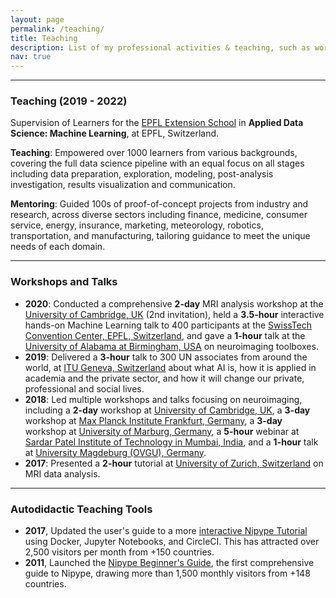 ```yaml
---
layout: page
permalink: /teaching/
title: Teaching
description: List of my professional activities & teaching, such as workshops, talks and online tutorials.
nav: true
---
```


___
### Teaching (2019 - 2022)

Supervision of Learners for the <a href="https://www.extensionschool.ch/applied-data-science-machine-learning">EPFL Extension School</a> in **Applied Data Science: Machine Learning**, at EPFL, Switzerland.

**Teaching**: Empowered over 1000 learners from various backgrounds, covering the full data science pipeline with an equal focus on all stages including data preparation, exploration, modeling, post-analysis investigation, results visualization and communication.

**Mentoring**: Guided 100s of proof-of-concept projects from industry and research, across diverse sectors including finance, medicine, consumer service, energy, insurance, marketing, meteorology, robotics, transportation, and manufacturing, tailoring guidance to meet the unique needs of each domain.

___
### Workshops and Talks
- **2020**: Conducted a comprehensive **2-day** MRI analysis workshop at the <a href="https://github.com/miykael/workshop_pybrain">University of Cambridge, UK</a> (2nd invitation), held a **3.5-hour** interactive hands-on Machine Learning talk to 400 participants at the <a href="https://appliedmldays.org/events/amld-epfl-2020/workshops/epfl-extension-school-workshop-machine-learning-and-data-visualization">SwissTech Convention Center, EPFL, Switzerland</a>, and gave a **1-hour** talk at the <a href="https://github.com/miykael/journal_club_uab">University of Alabama at Birmingham, USA</a> on neuroimaging toolboxes.
- **2019**: Delivered a **3-hour** talk to 300 UN associates from around the world, at <a href="https://www.itu.int/en/ITU-D/bdt-director/Pages/Speeches.aspx?ItemID=212 ">ITU Geneva, Switzerland</a>  about what AI is, how it is applied in academia and the private sector, and how it will change our private, professional and social lives.
- **2018**: Led multiple workshops and talks focusing on neuroimaging, including a **2-day** workshop at <a href="https://github.com/miykael/workshop_cambridge">University of Cambridge, UK</a>, a **3-day** workshop at <a href="https://openreproneuro2018frankfurt.github.io">Max Planck Institute Frankfurt, Germany</a>, a **3-day** workshop at <a href="https://openreproneuro2018marburg.github.io">University of Marburg, Germany</a>, a **5-hour** webinar at <a href="https://github.com/miykael/workshop_mumbai">Sardar Patel Institute of Technology in Mumbai, India</a>, and a **1-hour** talk at <a href="https://brainhack.psychoinformatics.de">University Magdeburg (OVGU), Germany</a>.
- **2017**: Presented a **2-hour** tutorial at <a href="https://dynage.github.io/brainhack-zh">University of Zurich, Switzerland</a> on MRI data analysis.

___
### Autodidactic Teaching Tools
- **2017**, Updated the user's guide to a more <a href="https://miykael.github.io/nipype_tutorial">interactive Nipype Tutorial</a> using Docker, Jupyter Notebooks, and CircleCI. This has attracted over 2,500 visitors per month from +150 countries.
- **2011**, Launched the <a href="http://miykael.github.io/nipype-beginner-s-guide">Nipype Beginner's Guide</a>, the first comprehensive guide to Nipype, drawing more than 1,500 monthly visitors from +148 countries.

